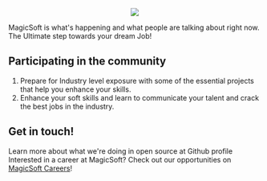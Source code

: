 <p align="center">
  <img src="https://user-images.githubusercontent.com/61970444/183136663-cefea923-c10c-4738-b496-bc72a1bbe05a.gif" />
</p>


MagicSoft is what's happening and what people are talking about right now.
The Ultimate step towards your dream Job!

## Participating in the community
1. Prepare for Industry level exposure with some of the essential projects that help you enhance your skills.
2. Enhance your soft skills and learn to communicate your talent and crack the best jobs in the industry.

## Get in touch!

Learn more about what we're doing in open source at Github profile
Interested in a career at MagicSoft? Check out our opportunities on [MagicSoft Careers](https://magicsoft.uz/)!




